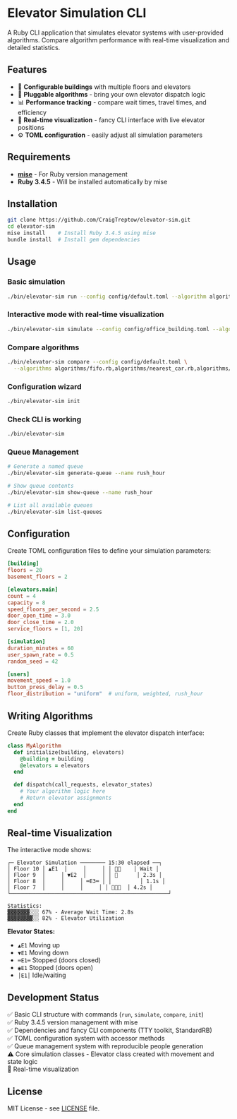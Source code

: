 # Elevator Simulation CLI

A Ruby CLI application that simulates elevator systems with user-provided algorithms. Compare algorithm performance with real-time visualization and detailed statistics.

## Features

- 🏢 **Configurable buildings** with multiple floors and elevators
- 🔄 **Pluggable algorithms** - bring your own elevator dispatch logic
- 📊 **Performance tracking** - compare wait times, travel times, and efficiency
- 🎨 **Real-time visualization** - fancy CLI interface with live elevator positions
- ⚙️ **TOML configuration** - easily adjust all simulation parameters

## Requirements

- **[mise](https://mise.jdx.dev/)** - For Ruby version management
- **Ruby 3.4.5** - Will be installed automatically by mise

## Installation

```bash
git clone https://github.com/CraigTreptow/elevator-sim.git
cd elevator-sim
mise install    # Install Ruby 3.4.5 using mise
bundle install  # Install gem dependencies
```

## Usage

### Basic simulation
```bash
./bin/elevator-sim run --config config/default.toml --algorithm algorithms/fifo.rb
```

### Interactive mode with real-time visualization
```bash
./bin/elevator-sim simulate --config config/office_building.toml --algorithm algorithms/nearest_car.rb --interactive
```

### Compare algorithms
```bash
./bin/elevator-sim compare --config config/default.toml \
  --algorithms algorithms/fifo.rb,algorithms/nearest_car.rb,algorithms/destination_dispatch.rb
```

### Configuration wizard
```bash
./bin/elevator-sim init
```

### Check CLI is working
```bash
./bin/elevator-sim
```

### Queue Management
```bash
# Generate a named queue
./bin/elevator-sim generate-queue --name rush_hour

# Show queue contents  
./bin/elevator-sim show-queue --name rush_hour

# List all available queues
./bin/elevator-sim list-queues
```

## Configuration

Create TOML configuration files to define your simulation parameters:

```toml
[building]
floors = 20
basement_floors = 2

[elevators.main]
count = 4
capacity = 8
speed_floors_per_second = 2.5
door_open_time = 3.0
door_close_time = 2.0
service_floors = [1, 20]

[simulation]
duration_minutes = 60
user_spawn_rate = 0.5
random_seed = 42

[users]
movement_speed = 1.0
button_press_delay = 0.5
floor_distribution = "uniform"  # uniform, weighted, rush_hour
```

## Writing Algorithms

Create Ruby classes that implement the elevator dispatch interface:

```ruby
class MyAlgorithm
  def initialize(building, elevators)
    @building = building
    @elevators = elevators
  end

  def dispatch(call_requests, elevator_states)
    # Your algorithm logic here
    # Return elevator assignments
  end
end
```

## Real-time Visualization

The interactive mode shows:

```
┌─ Elevator Simulation ──────── 15:30 elapsed ──┐
│ Floor 10 │ ▲E1  │     │     │ │ 👤👤    │ Wait │
│ Floor 9  │     │ ▼E2  │     │ │ 👤      │ 2.3s │
│ Floor 8  │     │     │ ═E3═ │ │         │ 1.1s │
│ Floor 7  │     │     │     │ │ 👤👤👤  │ 4.2s │
└──────────────────────────────────────────────────┘

Statistics:
▓▓▓▓▓▓▓░░░ 67% - Average Wait Time: 2.8s
▓▓▓▓▓▓▓▓░░ 82% - Elevator Utilization
```

**Elevator States:**
- `▲E1` Moving up
- `▼E1` Moving down  
- `═E1═` Stopped (doors closed)
- `◉E1` Stopped (doors open)
- `│E1│` Idle/waiting

## Development Status

✅ Basic CLI structure with commands (`run`, `simulate`, `compare`, `init`)  
✅ Ruby 3.4.5 version management with mise  
✅ Dependencies and fancy CLI components (TTY toolkit, StandardRB)  
✅ TOML configuration system with accessor methods  
✅ Queue management system with reproducible people generation  
⚠️ Core simulation classes - Elevator class created with movement and state logic  
🔲 Real-time visualization

## License

MIT License - see [LICENSE](LICENSE) file.
